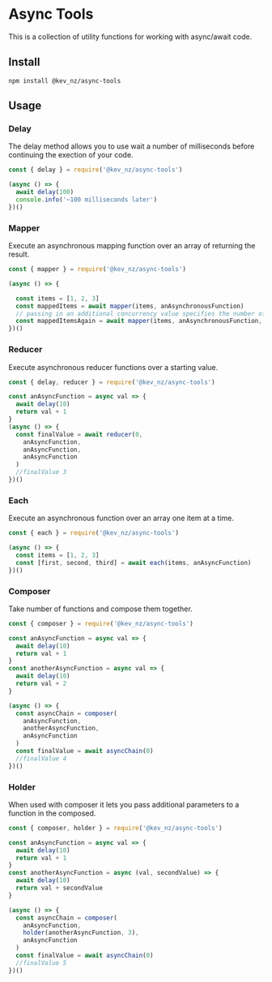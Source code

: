 # Async Tools

This is a collection of utility functions for working with async/await code.

## Install

```
npm install @kev_nz/async-tools
```

## Usage

### Delay

The delay method allows you to use wait a number of milliseconds before continuing the exection of your code.

```javascript
const { delay } = require('@kev_nz/async-tools')

(async () => {
  await delay(100)
  console.info('~100 milliseconds later')
})()

```

### Mapper

Execute an asynchronous mapping function over an array of returning the result.

```javascript
const { mapper } = require('@kev_nz/async-tools')

(async () => {

  const items = [1, 2, 3]
  const mappedItems = await mapper(items, anAsynchronousFunction)
  // passing in an additional concurrency value specifies the number of async methods executed at a time
  const mappedItemsAgain = await mapper(items, anAsynchronousFunction, 2)
})()
```

### Reducer

Execute asynchronous reducer functions over a starting value.

```javascript
const { delay, reducer } = require('@kev_nz/async-tools')

const anAsyncFunction = async val => {
  await delay(10)
  return val + 1
}
(async () => {
  const finalValue = await reducer(0,
    anAsyncFunction,
    anAsyncFunction,
    anAsyncFunction
  )
  //finalValue 3
})()
```

### Each

Execute an asynchronous function over an array one item at a time.

```javascript
const { each } = require('@kev_nz/async-tools')

(async () => {
  const items = [1, 2, 3]
  const [first, second, third] = await each(items, anAsyncFunction)
})()
```

### Composer

Take number of functions and compose them together.

```javascript
const { composer } = require('@kev_nz/async-tools')

const anAsyncFunction = async val => {
  await delay(10)
  return val + 1
}
const anotherAsyncFunction = async val => {
  await delay(10)
  return val + 2
}

(async () => {
  const asyncChain = composer(
    anAsyncFunction,
    anotherAsyncFunction,
    anAsyncFunction
  )
  const finalValue = await asyncChain(0)
  //finalValue 4
})()
```

### Holder

When used with composer it lets you pass additional parameters to a function in the composed.

```javascript
const { composer, holder } = require('@kev_nz/async-tools')

const anAsyncFunction = async val => {
  await delay(10)
  return val + 1
}
const anotherAsyncFunction = async (val, secondValue) => {
  await delay(10)
  return val + secondValue
}

(async () => {
  const asyncChain = composer(
    anAsyncFunction,
    holder(anotherAsyncFunction, 3),
    anAsyncFunction
  )
  const finalValue = await asyncChain(0)
  //finalValue 5
})()
```
